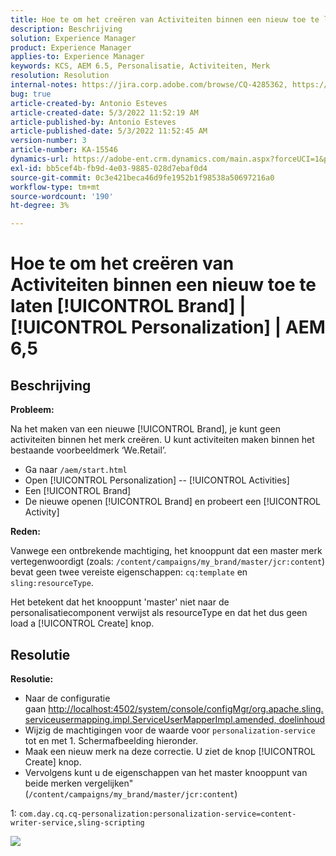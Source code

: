 ```yaml
---
title: Hoe te om het creëren van Activiteiten binnen een nieuw toe te laten [!UICONTROL Brand] | [!UICONTROL Personalization] | AEM 6,5
description: Beschrijving
solution: Experience Manager
product: Experience Manager
applies-to: Experience Manager
keywords: KCS, AEM 6.5, Personalisatie, Activiteiten, Merk
resolution: Resolution
internal-notes: https://jira.corp.adobe.com/browse/CQ-4285362, https://jira.corp.adobe.com/browse/CQ-4278366, https://daycare.day.com/content/home/ubs_cq/ubs_ch/fit_internet/214314.html#post0006
bug: true
article-created-by: Antonio Esteves
article-created-date: 5/3/2022 11:52:19 AM
article-published-by: Antonio Esteves
article-published-date: 5/3/2022 11:52:45 AM
version-number: 3
article-number: KA-15546
dynamics-url: https://adobe-ent.crm.dynamics.com/main.aspx?forceUCI=1&pagetype=entityrecord&etn=knowledgearticle&id=f1cba178-d7ca-ec11-a7b5-6045bd00db33
exl-id: bb5cef4b-fb9d-4e03-9885-028d7ebaf0d4
source-git-commit: 0c3e421beca46d9fe1952b1f98538a50697216a0
workflow-type: tm+mt
source-wordcount: '190'
ht-degree: 3%

---
```


# Hoe te om het creëren van Activiteiten binnen een nieuw toe te laten [!UICONTROL Brand] | [!UICONTROL Personalization] | AEM 6,5

## Beschrijving


<b>Probleem:</b>

Na het maken van een nieuwe [!UICONTROL Brand], je kunt geen activiteiten binnen het merk creëren. U kunt activiteiten maken binnen het bestaande voorbeeldmerk ‘We.Retail’.

- Ga naar `/aem/start.html`
- Open [!UICONTROL Personalization] -- [!UICONTROL Activities]
- Een [!UICONTROL Brand]
- De nieuwe openen [!UICONTROL Brand] en probeert een [!UICONTROL Activity]




<b>Reden:</b>

Vanwege een ontbrekende machtiging, het knooppunt dat een master merk vertegenwoordigt (zoals: `/content/campaigns/my_brand/master/jcr:content`) bevat geen twee vereiste eigenschappen: `cq:template` en `sling:resourceType`.

Het betekent dat het knooppunt &#39;master&#39; niet naar de personalisatiecomponent verwijst als resourceType en dat het dus geen load a [!UICONTROL Create] knop.








## Resolutie


<b>Resolutie:</b>

- Naar de configuratie gaan [http://localhost:4502/system/console/configMgr/org.apache.sling.serviceusermapping.impl.ServiceUserMapperImpl.amended, doelinhoud](http://localhost:4502/system/console/configMgr/org.apache.sling.serviceusermapping.impl.ServiceUserMapperImpl.amended)
- Wijzig de machtigingen voor de waarde voor `personalization-service` tot en met 1. Schermafbeelding hieronder.
- Maak een nieuw merk na deze correctie. U ziet de knop [!UICONTROL Create] knop.
- Vervolgens kunt u de eigenschappen van het master knooppunt van beide merken vergelijken&quot; (`/content/campaigns/my_brand/master/jcr:content`)


1: `com.day.cq.cq-personalization:personalization-service=content-writer-service,sling-scripting`



![](https://adobe.sharepoint.com/sites/D365EntAttachments/knowledgearticle/How%20to%20enable%20creating%20Activities%20inside%20a%20new%20Brand%20-%20Personalization%20-%20AEM%206-5_19685F9AF794EA11A811000D3A303484/Activity_Brand_Create.jpg)

